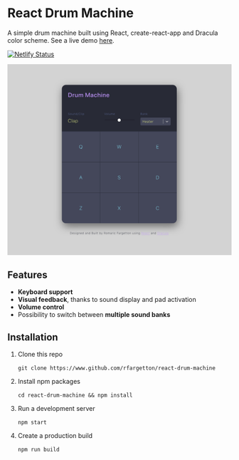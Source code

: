 # React Drum Machine

A simple drum machine built using React, create-react-app and Dracula color scheme. See a live demo [here](https://drum.romaricfargetton.com/).

[![Netlify Status](https://api.netlify.com/api/v1/badges/2c9201bb-d2cb-4217-a64a-87b13ed26d36/deploy-status)](https://app.netlify.com/sites/reverent-mccarthy-b645e6/deploys)

![Drum Machine Screenshot](assets/img/drum-machine-screenshot1.png)

## Features

- **Keyboard support**
- **Visual feedback**, thanks to sound display and pad activation
- **Volume control**
- Possibility to switch between **multiple sound banks**

## Installation

1. Clone this repo
    ```
    git clone https://www.github.com/rfargetton/react-drum-machine
    ``` 
2. Install npm packages
    ```
    cd react-drum-machine && npm install
    ```
3. Run a development server
    ```
    npm start
    ```
4. Create a production build
    ```
    npm run build
    ```
